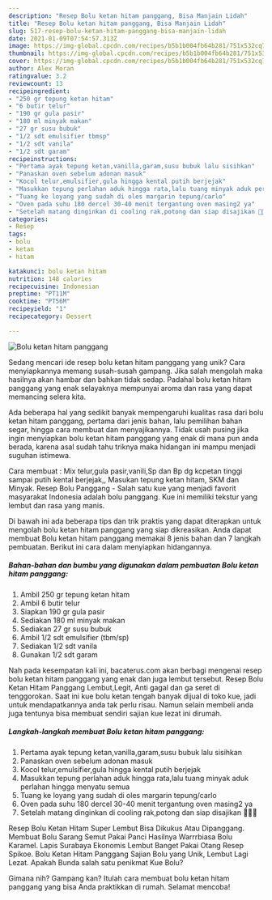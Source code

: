 ```yaml
---
description: "Resep Bolu ketan hitam panggang, Bisa Manjain Lidah"
title: "Resep Bolu ketan hitam panggang, Bisa Manjain Lidah"
slug: 517-resep-bolu-ketan-hitam-panggang-bisa-manjain-lidah
date: 2021-01-09T07:54:57.313Z
image: https://img-global.cpcdn.com/recipes/b5b1b004fb64b281/751x532cq70/bolu-ketan-hitam-panggang-foto-resep-utama.jpg
thumbnail: https://img-global.cpcdn.com/recipes/b5b1b004fb64b281/751x532cq70/bolu-ketan-hitam-panggang-foto-resep-utama.jpg
cover: https://img-global.cpcdn.com/recipes/b5b1b004fb64b281/751x532cq70/bolu-ketan-hitam-panggang-foto-resep-utama.jpg
author: Alex Moran
ratingvalue: 3.2
reviewcount: 13
recipeingredient:
- "250 gr tepung ketan hitam"
- "6 butir telur"
- "190 gr gula pasir"
- "180 ml minyak makan"
- "27 gr susu bubuk"
- "1/2 sdt emulsifier tbmsp"
- "1/2 sdt vanila"
- "1/2 sdt garam"
recipeinstructions:
- "Pertama ayak tepung ketan,vanilla,garam,susu bubuk lalu sisihkan"
- "Panaskan oven sebelum adonan masuk"
- "Kocol telur,emulsifier,gula hingga kental putih berjejak"
- "Masukkan tepung perlahan aduk hingga rata,lalu tuang minyak aduk perlahan hingga menyatu semua"
- "Tuang ke loyang yang sudah di oles margarin tepung/carlo"
- "Oven pada suhu 180 dercel 30-40 menit tergantung oven masing2 ya"
- "Setelah matang dinginkan di cooling rak,potong dan siap disajikan 🌸🌺🌸"
categories:
- Resep
tags:
- bolu
- ketan
- hitam

katakunci: bolu ketan hitam 
nutrition: 148 calories
recipecuisine: Indonesian
preptime: "PT11M"
cooktime: "PT56M"
recipeyield: "1"
recipecategory: Dessert

---
```



![Bolu ketan hitam panggang](https://img-global.cpcdn.com/recipes/b5b1b004fb64b281/751x532cq70/bolu-ketan-hitam-panggang-foto-resep-utama.jpg)

Sedang mencari ide resep bolu ketan hitam panggang yang unik? Cara menyiapkannya memang susah-susah gampang. Jika salah mengolah maka hasilnya akan hambar dan bahkan tidak sedap. Padahal bolu ketan hitam panggang yang enak selayaknya mempunyai aroma dan rasa yang dapat memancing selera kita.

Ada beberapa hal yang sedikit banyak mempengaruhi kualitas rasa dari bolu ketan hitam panggang, pertama dari jenis bahan, lalu pemilihan bahan segar, hingga cara membuat dan menyajikannya. Tidak usah pusing jika ingin menyiapkan bolu ketan hitam panggang yang enak di mana pun anda berada, karena asal sudah tahu triknya maka hidangan ini mampu menjadi suguhan istimewa.

Cara membuat : Mix telur,gula pasir,vanili,Sp dan Bp dg kcpetan tinggi sampai putih kental berjejak,, Masukan tepung ketan hitam, SKM dan Minyak. Resep Bolu Panggang - Salah satu kue yang menjadi favorit masyarakat Indonesia adalah bolu panggang. Kue ini memiliki tekstur yang lembut dan rasa yang manis.


Di bawah ini ada beberapa tips dan trik praktis yang dapat diterapkan untuk mengolah bolu ketan hitam panggang yang siap dikreasikan. Anda dapat membuat Bolu ketan hitam panggang memakai 8 jenis bahan dan 7 langkah pembuatan. Berikut ini cara dalam menyiapkan hidangannya.

<!--inarticleads1-->

##### Bahan-bahan dan bumbu yang digunakan dalam pembuatan Bolu ketan hitam panggang:

1. Ambil 250 gr tepung ketan hitam
1. Ambil 6 butir telur
1. Siapkan 190 gr gula pasir
1. Sediakan 180 ml minyak makan
1. Sediakan 27 gr susu bubuk
1. Ambil 1/2 sdt emulsifier (tbm/sp)
1. Sediakan 1/2 sdt vanila
1. Gunakan 1/2 sdt garam


Nah pada kesempatan kali ini, bacaterus.com akan berbagi mengenai resep bolu ketan hitam panggang yang enak dan juga lembut tersebut. Resep Bolu Ketan Hitam Panggang Lembut,Legit, Anti gagal dan ga seret di tenggorokan. Saat ini kue bolu ketan tengah banyak dijual di toko kue, jadi untuk mendapatkannya anda tak perlu risau. Namun selain membeli anda juga tentunya bisa membuat sendiri sajian kue lezat ini dirumah. 

<!--inarticleads2-->

##### Langkah-langkah membuat Bolu ketan hitam panggang:

1. Pertama ayak tepung ketan,vanilla,garam,susu bubuk lalu sisihkan
1. Panaskan oven sebelum adonan masuk
1. Kocol telur,emulsifier,gula hingga kental putih berjejak
1. Masukkan tepung perlahan aduk hingga rata,lalu tuang minyak aduk perlahan hingga menyatu semua
1. Tuang ke loyang yang sudah di oles margarin tepung/carlo
1. Oven pada suhu 180 dercel 30-40 menit tergantung oven masing2 ya
1. Setelah matang dinginkan di cooling rak,potong dan siap disajikan 🌸🌺🌸


Resep Bolu Ketan Hitam Super Lembut Bisa Dikukus Atau Dipanggang. Membuat Bolu Sarang Semut Pakai Panci Hasilnya Warrrbiasa Bolu Karamel. Lapis Surabaya Ekonomis Lembut Banget Pakai Otang Resep Spikoe. Bolu Ketan Hitam Panggang Sajian Bolu yang Unik, Lembut Lagi Lezat. Apakah Bunda salah satu penikmat Kue Bolu? 

Gimana nih? Gampang kan? Itulah cara membuat bolu ketan hitam panggang yang bisa Anda praktikkan di rumah. Selamat mencoba!

